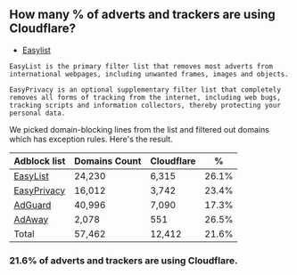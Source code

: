 ## How many % of adverts and trackers are using Cloudflare?


- [Easylist](https://web.archive.org/web/20210516110248/https://easylist.to/)
```
EasyList is the primary filter list that removes most adverts from international webpages, including unwanted frames, images and objects.

EasyPrivacy is an optional supplementary filter list that completely removes all forms of tracking from the internet, including web bugs, tracking scripts and information collectors, thereby protecting your personal data.
```


We picked domain-blocking lines from the list and filtered out domains which has exception rules.
Here's the result.


| Adblock list | Domains Count | Cloudflare | % |
| --- | --- | --- | --- |
| [EasyList](https://easylist.to/easylist/easylist.txt) | 24,230 | 6,315 | 26.1% |
| [EasyPrivacy](https://easylist.to/easylist/easyprivacy.txt) | 16,012 | 3,742 | 23.4% |
| [AdGuard](https://adguardteam.github.io/AdGuardSDNSFilter/Filters/filter.txt) | 40,996 | 7,090 | 17.3% |
| [AdAway](https://raw.githubusercontent.com/AdAway/adaway.github.io/master/hosts.txt) | 2,078 | 551 | 26.5% |
| Total | 57,462 | 12,412 | 21.6% |


### 21.6% of adverts and trackers are using Cloudflare.
